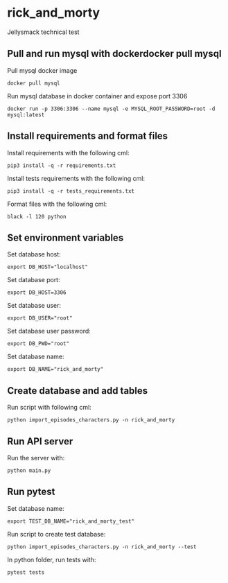 # rick_and_morty
Jellysmack technical test

## Pull and run mysql with dockerdocker pull mysql

Pull mysql docker image
```commandline
docker pull mysql
```

Run mysql database in docker container and expose port 3306
```commandline
docker run -p 3306:3306 --name mysql -e MYSQL_ROOT_PASSWORD=root -d mysql:latest
```

## Install requirements and format files
Install requirements with the following cml:
```commandline
pip3 install -q -r requirements.txt
```
Install tests requirements with the following cml:
```commandline
pip3 install -q -r tests_requirements.txt
```
Format files with the following cml:
```commandline
black -l 120 python
```

## Set environment variables
Set database host:
```commandline
export DB_HOST="localhost"
```
Set database port:
```commandline
export DB_HOST=3306
```
Set database user:
```commandline
export DB_USER="root"
```
Set database user password:
```commandline
export DB_PWD="root"
```
Set database name:
```commandline
export DB_NAME="rick_and_morty"
```

## Create database and add tables
Run script with following cml:
```commandline
python import_episodes_characters.py -n rick_and_morty
```

## Run API server
Run the server with:
```commandline
python main.py
```

## Run pytest
Set database name:
```commandline
export TEST_DB_NAME="rick_and_morty_test"
```
Run script to create test database:
```commandline
python import_episodes_characters.py -n rick_and_morty --test
```
In python folder, run tests with:
```commandline
pytest tests
```
